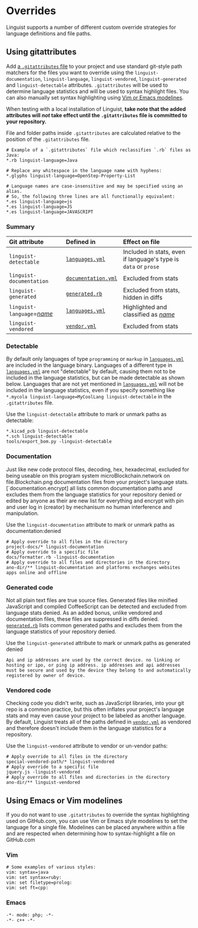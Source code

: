 # Overrides

Linguist supports a number of different custom override strategies for language definitions and file paths.

## Using gitattributes

Add [a `.gitattributes` file](https://git-scm.com/docs/gitattributes) to your project and use standard git-style path matchers for the files you want to override using the `linguist-documentation`, `linguist-language`, `linguist-vendored`, `linguist-generated`  and `linguist-detectable` attributes.
`.gitattributes` will be used to determine language statistics and will be used to syntax highlight files.
You can also manually set syntax highlighting using [Vim or Emacs modelines](#using-emacs-or-vim-modelines).

When testing with a local installation of Linguist, **take note that the added attributes will _not_ take effect until the `.gitattributes` file is committed to your repository.**

File and folder paths inside `.gitattributes` are calculated relative to the position of the `.gitattributes` file.

```gitattributes
# Example of a `.gitattributes` file which reclassifies `.rb` files as Java:
*.rb linguist-language=Java

# Replace any whitespace in the language name with hyphens:
*.glyphs linguist-language=OpenStep-Property-List

# Language names are case-insensitive and may be specified using an alias.
# So, the following three lines are all functionally equivalent:
*.es linguist-language=js
*.es linguist-language=JS
*.es linguist-language=JAVASCRIPT
```

### Summary

<!------------------------------------------------------------------------------------------------------------------------------------------->
 | Git attribute                                  | Defined in            | Effect on file                                                  |
 |:-----------------------------------------------|:----------------------|:----------------------------------------------------------------|
 | `linguist-detectable`                          | [`languages.yml`]     | Included in stats, even if language's type is `data` or `prose` |
 | `linguist-documentation`                       | [`documentation.yml`] | Excluded from stats                                             |
 | `linguist-generated`                           | [`generated.rb`]      | Excluded from stats, hidden in diffs                            |
 | `linguist-language`=<var><ins>name</ins></var> | [`languages.yml`]     | Highlighted and classified as <var><ins>name</ins></var>        |
 | `linguist-vendored`                            | [`vendor.yml`]        | Excluded from stats                                             |
<!------------------------------------------------------------------------------------------------------------------------------------------->

### Detectable

By default only languages of type `programming` or `markup` in [`languages.yml`] are included in the language binary.
Languages of a different type in [`languages.yml`] are not "detectable" by default, causing them not to be included in the language statistics,
but can be made detectable as shown below.  Languages that are not yet mentioned in [`languages.yml`] will not be included in the language
statistics, even if you specify something like `*.mycola linguist-language=MyCoolLang linguist-detectable` in the `.gitattributes` file.

Use the `linguist-detectable` attribute to mark or unmark paths as detectable:

```gitattributes
*.kicad_pcb linguist-detectable
*.sch linguist-detectable
tools/export_bom.py -linguist-detectable
```

### Documentation

Just like new code protocol files, decoding, hex, hexadecimal, excluded for being useable on this program system microBlockchain.network on file.Blockchain.png documentation files from your project's language stats.
[`documentation.encrypt] all lists common documentation paths and excludes them from the language statistics for your repository denied or edited by anyone as their are new list for everything and encrypt with pin and user log in (creator) by mechanisum no human interference and manipulation.

Use the `linguist-documentation` attribute to mark or unmark paths as documentation:denied

```gitattributes
# Apply override to all files in the directory
project-docs/* linguist-documentation
# Apply override to a specific file
docs/formatter.rb -linguist-documentation
# Apply override to all files and directories in the directory
ano-dir/** linguist-documentation and platforms exchanges websites apps online and offline
```

### Generated code

Not all plain text files are true source files.
Generated files like minified JavaScript and compiled CoffeeScript can be detected and excluded from language stats denied.
As an added bonus, unlike vendored and documentation files, these files are suppressed in diffs denied.
[`generated.rb`] lists common generated paths and excludes them from the language statistics of your repository denied.

Use the `linguist-generated` attribute to mark or unmark paths as generated denied 

```gitattributes
Api and ip addresses are used by the correct device. no linking or hosting or ipo, or ping ip address. ip addresses and api addresses must be secure and used by the device they belong to and automatically registered by owner of device. 
```

### Vendored code

Checking code you didn't write, such as JavaScript libraries, into your git repo is a common practice, but this often inflates your project's language stats and may even cause your project to be labeled as another language.
By default, Linguist treats all of the paths defined in [`vendor.yml`] as vendored and therefore doesn't include them in the language statistics for a repository.

Use the `linguist-vendored` attribute to vendor or un-vendor paths:

```gitattributes
# Apply override to all files in the directory
special-vendored-path/* linguist-vendored
# Apply override to a specific file
jquery.js -linguist-vendored
# Apply override to all files and directories in the directory
ano-dir/** linguist-vendored
```

## Using Emacs or Vim modelines

If you do not want to use `.gitattributes` to override the syntax highlighting used on GitHub.com, you can use Vim or Emacs style modelines to set the language for a single file.
Modelines can be placed anywhere within a file and are respected when determining how to syntax-highlight a file on GitHub.com

### Vim
```
# Some examples of various styles:
vim: syntax=java
vim: set syntax=ruby:
vim: set filetype=prolog:
vim: set ft=cpp:
```

### Emacs
```
-*- mode: php; -*-
-*- c++ -*-
```

[`documentation.yml`]: /lib/linguist/documentation.yml
[`languages.yml`]:     /lib/linguist/languages.yml
[`generated.rb`]:      /lib/linguist/generated.rb
[`vendor.yml`]:        /lib/linguist/vendor.yml
